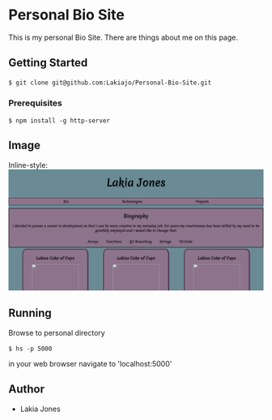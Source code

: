 # Personal Bio Site

This is my personal Bio Site. There are things about me on this page. 

## Getting Started
```
$ git clone git@github.com:Lakiajo/Personal-Bio-Site.git
```

### Prerequisites
```
$ npm install -g http-server
```
## Image
Inline-style: 
![alt text](https://github.com/Lakiajo/Personal-Bio-Site/blob/master/Screen%20Shot%202019-03-31%20at%209.43.50%20PM.png "Screen Grab")

## Running
Browse to personal directory
```
$ hs -p 5000
```
in your web browser navigate to 'localhost:5000'

## Author
- Lakia Jones